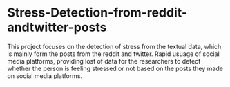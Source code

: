 # Stress-Detection-from-reddit-andtwitter-posts
This project focuses on the detection of stress from the textual data, which is mainly form the posts from the reddit and twitter. Rapid usuage of social media platforms, providing lost of data for the researchers to detect whether the person is feeling stressed or not based on the posts they made on social media platforms. 
